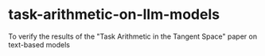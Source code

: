 # task-arithmetic-on-llm-models
To verify the results of the "Task Arithmetic in the Tangent Space" paper on text-based models
